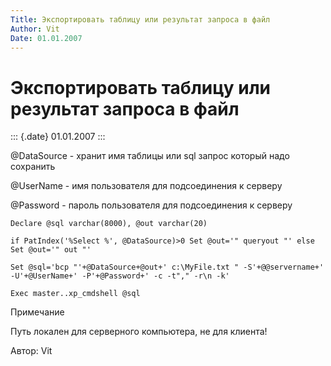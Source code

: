 ```yaml
---
Title: Экспортировать таблицу или результат запроса в файл
Author: Vit
Date: 01.01.2007
---
```



Экспортировать таблицу или результат запроса в файл
===================================================

::: {.date}
01.01.2007
:::

@DataSource - хранит имя таблицы или sql запрос который надо сохранить

@UserName - имя пользователя для подсоединения к серверу

@Password - пароль пользователя для подсоединения к серверу

    Declare @sql varchar(8000), @out varchar(20)
     
    if PatIndex('%Select %', @DataSource)>0 Set @out='" queryout "' else Set @out='" out "'
     
    Set @sql='bcp "'+@DataSource+@out+' c:\MyFile.txt " -S'+@@servername+' -U'+@UserName+' -P'+@Password+' -c -t"," -r\n -k'
     
    Exec master..xp_cmdshell @sql

Примечание

Путь локален для серверного компьютера, не для клиента!

Автор: Vit

